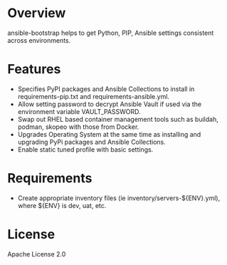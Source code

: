# Overview
ansible-bootstrap helps to get Python, PIP, Ansible settings consistent across environments.

# Features
* Specifies PyPI packages and Ansible Collections to install in requirements-pip.txt and requirements-ansible.yml.
* Allow setting password to decrypt Ansible Vault if used via the environment variable VAULT_PASSWORD.
* Swap out RHEL based container management tools such as buildah, podman, skopeo with those from Docker.
* Upgrades Operating System at the same time as installing and upgrading PyPi packages and Ansible Collections.
* Enable static tuned profile with basic settings.

# Requirements
* Create appropriate inventory files (ie inventory/servers-${ENV}.yml), where ${ENV} is dev, uat, etc.

# License
Apache License 2.0
